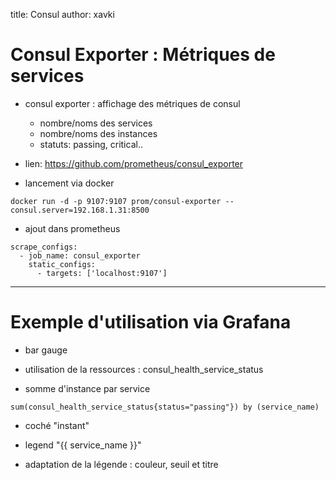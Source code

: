 title: Consul
author: xavki


# Consul Exporter : Métriques de services


* consul exporter : affichage des métriques de consul
	* nombre/noms des services
	* nombre/noms des instances
	* statuts: passing, critical..

* lien: https://github.com/prometheus/consul_exporter

* lancement via docker 

```
docker run -d -p 9107:9107 prom/consul-exporter --consul.server=192.168.1.31:8500
```

* ajout dans prometheus

```
scrape_configs:
  - job_name: consul_exporter
    static_configs:
      - targets: ['localhost:9107']
```

-------------------------------------------------------------------------

# Exemple d'utilisation via Grafana


* bar gauge

* utilisation de la ressources : consul_health_service_status

* somme d'instance par service 

```
sum(consul_health_service_status{status="passing"}) by (service_name)
```

* coché "instant"

* legend "{{ service_name }}"

* adaptation de la légende : couleur, seuil et titre
